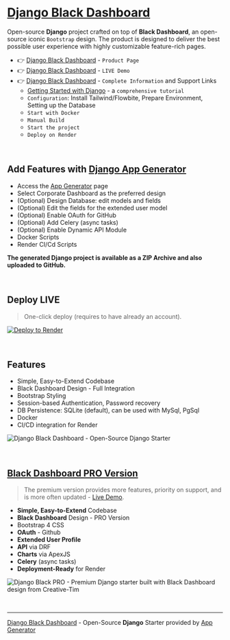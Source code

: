 # [Django Black Dashboard](https://app-generator.dev/product/black-dashboard/django/)

Open-source **Django** project crafted on top of **Black Dashboard**, an open-source iconic `Bootstrap` design.
The product is designed to deliver the best possible user experience with highly customizable feature-rich pages. 

- 👉 [Django Black Dashboard](https://app-generator.dev/product/black-dashboard/django/) - `Product Page`
- 👉 [Django Black Dashboard](https://django-black-dashboard.appseed-srv1.com) - `LIVE Demo` 
- 👉 [Django Black Dashboard](https://app-generator.dev/docs/products/django/black-dashboard/index.html) - `Complete Information` and Support Links
  - [Getting Started with Django](https://app-generator.dev/docs/technologies/django/index.html) - a `comprehensive tutorial`
  - `Configuration`: Install Tailwind/Flowbite, Prepare Environment, Setting up the Database 
  - `Start with Docker`
  - `Manual Build`
  - `Start the project`
  - `Deploy on Render`

<br />

## Add Features with [Django App Generator](https://app-generator.dev/tools/django-generator/)

- Access the [App Generator](https://app-generator.dev/tools/django-generator/) page
- Select Corporate Dashboard as the preferred design
- (Optional) Design Database: edit models and fields
- (Optional) Edit the fields for the extended user model
- (Optional) Enable OAuth for GitHub
- (Optional) Add Celery (async tasks)
- (Optional) Enable Dynamic API Module
- Docker Scripts
- Render CI/Cd Scripts

**The generated Django project is available as a ZIP Archive and also uploaded to GitHub.**

<br />

## Deploy LIVE

> One-click deploy (requires to have already an account).

[![Deploy to Render](https://render.com/images/deploy-to-render-button.svg)](https://render.com/deploy)

<br /> 

## Features

- Simple, Easy-to-Extend Codebase
- Black Dashboard Design - Full Integration 
- Bootstrap Styling 
- Session-based Authentication, Password recovery
- DB Persistence: SQLite (default), can be used with MySql, PgSql
- Docker 
- CI/CD integration for Render 

![Django Black Dashboard - Open-Source Django Starter ](https://user-images.githubusercontent.com/51070104/196730732-dda1794b-93ce-48cb-bc5c-182411495512.png)

<br />

## [Black Dashboard PRO Version](https://app-generator.dev/product/black-dashboard-pro/django/)

> The premium version provides more features, priority on support, and is more often updated - [Live Demo](https://django-black-pro.onrender.com).

- **Simple, Easy-to-Extend** Codebase
- **Black Dashboard** Design - PRO Version
- Bootstrap 4 CSS
- **OAuth** - Github
- **Extended User Profile**
- **API** via DRF 
- **Charts** via ApexJS 
- **Celery** (async tasks)
- **Deployment-Ready** for Render 

![Django Black PRO - Premium Django starter built with Black Dashboard design from Creative-Tim](https://github.com/user-attachments/assets/63c1ea5b-6c8b-4e67-8e07-156c3e06895f)

<br />

---
[Django Black Dashboard](https://app-generator.dev/product/black-dashboard/django/) - Open-Source **Django** Starter provided by [App Generator](https://app-generator.dev)
